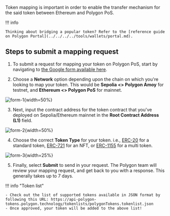 <!--
---
comments: true
---
-->

Token mapping is important in order to enable the transfer mechanism for the said token between Ethereum and Polygon PoS.

!!! info

    Thinking about bridging a popular token? Refer to the [reference guide on Polygon Portal](../../../../tools/wallets/portal.md).

## Steps to submit a mapping request

1. To submit a request for mapping your token on Polygon PoS, start by navigating to [the Google form available here](https://docs.google.com/forms/d/e/1FAIpQLSeq8HTef2dYpRx35_WWYhyr4C146K9dfhyYJQcoD1RuTTVABg/viewform).

2. Choose a **Network** option depending upon the chain on which you're looking to map your token. This would be **Sepolia <> Polygon Amoy** for testnet, and **Ethereum <> Polygon PoS** for mainnet.

  ![form-1](../../../../img/pos/token-mapping-1.png){width=50%}


3. Next, input the contract address for the token contract that you've deployed on Sepolia/Ethereum mainnet in the **Root Contract Address (L1)** field.

  ![form-2](../../../../img/pos/token-mapping-2.png){width=50%}


4. Choose the correct **Token Type** for your token. i.e., [ERC-20](https://eips.ethereum.org/EIPS/eip-20) for a standard token, [ERC-721](https://eips.ethereum.org/EIPS/eip-721) for an NFT, or [ERC-1155](https://eips.ethereum.org/EIPS/eip-1155) for a multi token.


  ![form-3](../../../../img/pos/token-mapping-3.png){width=25%}


5. Finally, select **Submit** to send in your request. The Polygon team will review your mapping request, and get back to you with a response. This generally takes up to 7 days.

!!! info "Token list"

    - Check out the list of supported tokens available in JSON format by following this URL: https://api-polygon-tokens.polygon.technology/tokenlists/polygonTokens.tokenlist.json
    - Once approved, your token will be added to the above list!
